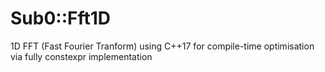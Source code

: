 # Sub0::Fft1D
1D FFT (Fast Fourier Tranform) using C++17 for compile-time optimisation via fully constexpr implementation
